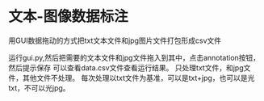 # 文本-图像数据标注
用GUI数据拖动的方式把txt文本文件和jpg图片文件打包形成csv文件


运行gui.py,然后把需要的文本文件和jpg文件拖入到其中，点击annotation按钮，然后提示保存
可以查看data.csv文件查看运行结果。
只处理txt文件，和jpg文件，其他文件不处理。
每次处理以txt文件为基准，可以是txt+jpg，也可以是光txt，不可以光jpg。

